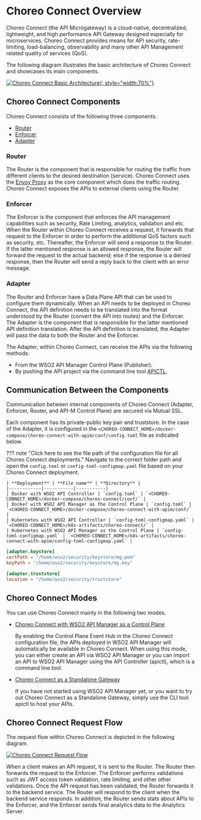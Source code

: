 # Choreo Connect Overview

Choreo Connect (the API Microgateway) is a cloud-native, decentralized, lightweight, and high performance API Gateway designed especially for microservices. Choreo Connect provides means for API security, rate-limiting, load-balancing, observability and many other API Management related quality of services (QoS).

The following diagram illustrates the basic architecture of Choreo Connect and showcases its main components.

[![Choreo Connect Basic Architecture]({{base_path}}/assets/img/deploy/mgw/choreo-connect-basic-architecture.png){: style="width:70%"}]({{base_path}}/assets/img/deploy/mgw/choreo-connect-basic-architecture.png)

## Choreo Connect Components

Choreo Connect consists of the following three components.

- [Router](#router)
- [Enforcer](#enforcer)
- [Adapter](#adapter)

### Router

The Router is the component that is responsible for routing the traffic from different clients to the desired destination (service). Choreo Connect uses the [Envoy Proxy](https://www.envoyproxy.io/) as the core component which does the traffic routing. Choreo Connect exposes the APIs to external clients using the Router.

### Enforcer

The Enforcer is the component that enforces the API management capabilities such as security, Rate Limiting, analytics, validation and etc. When the Router within Choreo Connect receives a request, it forwards that request to the Enforcer in order to perform the additional QoS factors such as security, etc. Thereafter, the Enforcer will send a response to the Router. If the latter mentioned response is an allowed response, the Router will forward the request to the actual backend; else if the response is a denied response, then the Router will send a reply back to the client with an error message.

### Adapter

The Router and Enforcer have a Data Plane API that can be used to configure them dynamically. When an API needs to be deployed in Choreo Connect, the API definition needs to be translated into the format understood by the Router (convert the API into routes) and the Enforcer. The Adapter is the component that is responsible for the latter mentioned API definition translation. After the API definition is translated, the Adapter will pass the data to both the Router and the Enforcer.

The Adapter, within Choreo Connect, can receive the APIs via the following methods:

- From the WSO2 API Manager Control Plane (Publisher).
- By pushing the API project via the command line tool [APICTL]({{base_path}}/install-and-setup/setup/api-controller/getting-started-with-wso2-api-controller).

## Communication Between the Components

Communication between internal components of Choreo Connect (Adapter, Enforcer, Router, and API-M Control Plane) are secured via Mutual SSL.

Each component has its private-public key pair and truststore. In the case of the Adapter, it is configured in the `<CHOREO-CONNECT_HOME>/docker-compose/choreo-connect-with-apim/conf/config.toml` file as indicated below.

??? note "Click here to see the file path of the configuration file for all Choreo Connect deployments."
    Navigate to the correct folder path and open the `config.toml` or `config-toml-configmap.yaml` file based on your Choreo Connect deployment.

    | **Deployment** | **File name** | **Directory** |
    |------------|-----------|-----------|
    | Docker with WSO2 API Controller | `config.toml` | `<CHOREO-CONNECT_HOME>/docker-compose/choreo-connect/conf/` |
    | Docker with WSO2 API Manager as the Control Plane | `config.toml` | `<CHOREO-CONNECT_HOME>/docker-compose/choreo-connect-with-apim/conf/` |
    | Kubernetes with WSO2 API Controller | `config-toml-configmap.yaml` | `<CHOREO-CONNECT_HOME>/k8s-artifacts/choreo-connect/` |
    | Kubernetes with WSO2 API Manager as the Control Plane | `config-toml-configmap.yaml` | `<CHOREO-CONNECT_HOME>/k8s-artifacts/choreo-connect-with-apim/config-toml-configmap.yaml` |

```toml
[adapter.keystore] 
certPath = "/home/wso2/security/keystore/mg.pem"
keyPath = "/home/wso2/security/keystore/mg.key"

[adapter.truststore]
location = "/home/wso2/security/truststore"
```

## Choreo Connect Modes

You can use Choreo Connect mainly in the following two modes.

- [Choreo Connect with WSO2 API Manager as a Control Plane]({{base_path}}/deploy-and-publish/deploy-on-gateway/choreo-connect/concepts/apim-as-control-plane)
     
     By enabling the Control Plane Event Hub in the Choreo Connect configuration file, the APIs deployed in WSO2 API Manager will automatically be available in Choreo Connect. When using this mode, you can either create an API via WSO2 API Manager or you can import an API to WSO2 API Manager using the API Controller (apictl), which is a command line tool.

- [Choreo Connect as a Standalone Gateway]({{base_path}}/deploy-and-publish/deploy-on-gateway/choreo-connect/concepts/as-a-standalone-gateway)

     If you have not started using WSO2 API Manager yet, or you want to try out Choreo Connect as a Standalone Gateway, simply use the CLI tool apictl to host your APIs.

## Choreo Connect Request Flow

The request flow within Choreo Connect is depicted in the following diagram.

[![Choreo Connect Request Flow]({{base_path}}/assets/img/deploy/mgw/choreo-connect-request-flow.png)]({{base_path}}/assets/img/deploy/mgw/choreo-connect-request-flow.png)

When a client makes an API request, it is sent to the Router. The Router then forwards the request to the Enforcer. The Enforcer performs validations such as JWT access token validation, rate limiting, and other other validations. Once the API request has been validated, the Router forwards it to the backend service. The Router will respond to the client when the backend service responds. In addition, the Router sends stats about APIs to the Enforcer, and the Enforcer sends final analytics data to the Analytics Server.
